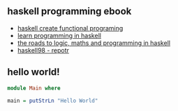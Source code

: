 ## haskell programming ebook

- [haskell create functional programing](https://theswissbay.ch/pdf/Gentoomen%20Library/Programming/Haskell/Haskell%20-%20The%20Craft%20of%20Functional%20Programming%2C%202ed%20%28Addison-Wesley%2C%201999%29%20by%20Tantanoid.pdf)
- [learn programming in haskell](https://theswissbay.ch/pdf/Gentoomen%20Library/Programming/Haskell/Learn%20You%20A%20Haskell%20For%20Great%20Good.pdf)
- [the roads to logic, maths and programming in haskell](https://theswissbay.ch/pdf/Gentoomen%20Library/Programming/Haskell/The%20Haskell%20Road%20to%20Logic%2C%20Maths%20and%20Programming.pdf)
- [haskell98 - repotr](https://theswissbay.ch/pdf/Gentoomen%20Library/Programming/Haskell/haskell98-report.pdf)

## hello world!

```hs
module Main where

main = putStrLn "Hello World"
```
